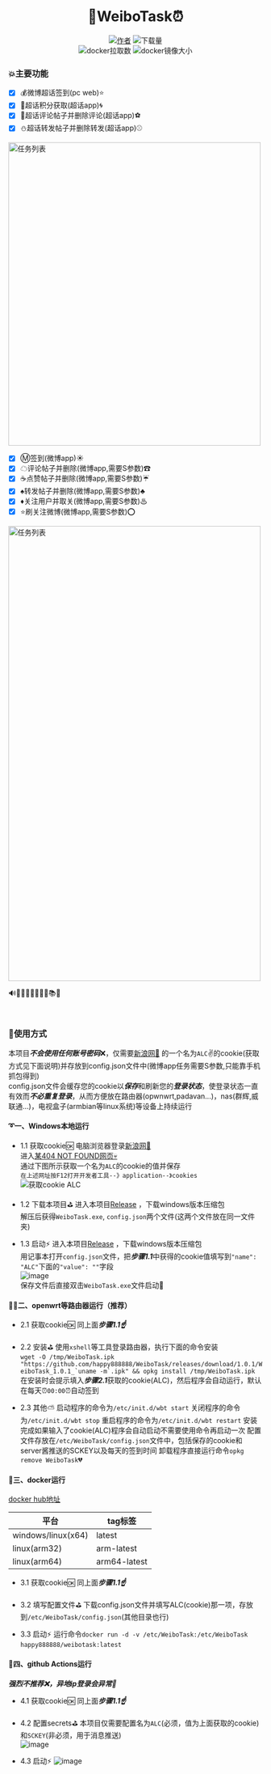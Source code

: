 <div align="center"> 
<h1 align="center">
🔔WeiboTask⏰
</h1>

[![](https://img.shields.io/badge/author-%E6%98%9F%E8%BE%B0-red "作者")](https://github.com/happy888888/ )
![](https://img.shields.io/github/downloads/happy888888/WeiboTask/total?style=flat-square "下载量")
<br>
![](https://img.shields.io/docker/pulls/happy888888/weibotask?color=purple "docker拉取数")
![](https://img.shields.io/docker/image-size/happy888888/weibotask "docker镜像大小")

</div>

### 💥主要功能
* [x] 💰微博超话签到(pc web)⭐
* [x] 💯超话积分获取(超话app)🌀
* [x] 🚅超话评论帖子并删除评论(超话app)⚽
* [x] ⛄超话转发帖子并删除转发(超话app)⚾

<img src="https://user-images.githubusercontent.com/67217225/102878310-0037e600-4483-11eb-85a8-ee0ab4b496c1.png" width="500" height="600" title="任务列表" style="display:block;" />

* [x] Ⓜ签到(微博app)☀
* [x] ☁评论帖子并删除(微博app,需要S参数)☎
* [x] ☕点赞帖子并删除(微博app,需要S参数)☔
* [x] ♠转发帖子并删除(微博app,需要S参数)♣
* [x] ♦关注用户并取关(微博app,需要S参数)♨
* [x] ⭐刷关注微博(微博app,需要S参数)⭕

<img src="https://user-images.githubusercontent.com/67217225/103014306-8898b280-4579-11eb-8935-04602a8a7e9d.png" width="500" height="900" title="任务列表" style="display:block;" />

🔊📒📓📔📕📗📘📙📚📖

</br>

### 🚀使用方式

本项目***不会使用任何账号密码***❌，仅需要[新浪网👼](https://www.sina.com.cn/) 的一个名为`ALC`✌的cookie(获取方式见下面说明)并存放到config.json文件中(微博app任务需要S参数,只能靠手机抓包得到) <br>
config.json文件会缓存您的cookie以***保存***和刷新您的***登录状态***，使登录状态一直有效而***不必重复登录***，从而方便放在路由器(opwnwrt,padavan...)，nas(群辉,威联通...)，电视盒子(armbian等linux系统)等设备上持续运行 <br>

#### ➰一、Windows本地运行

* 1.1 获取cookie🆗
        电脑浏览器登录[新浪网👼](https://www.sina.com.cn/) <br>
        进入[某404 NOT FOUND网页💀](https://login.sina.com.cn/sso/test) <br>
		通过下图所示获取一个名为`ALC`的cookie的值并保存 <br>
		`在上述网址按F12打开开发者工具--》application--》cookies` <br>
		![获取cookie ALC](https://user-images.githubusercontent.com/67217225/102229329-9f5e5a00-3f26-11eb-929d-174539c489c3.png)

* 1.2 下载本项目⛳
        进入本项目[Release](https://github.com/happy888888/WeiboTask/releases) ，下载windows版本压缩包  <br>
		解压后获得`WeiboTask.exe`, `config.json`两个文件(这两个文件放在同一文件夹) <br>
		
* 1.3 启动⚡
        进入本项目[Release](https://github.com/happy888888/WeiboTask/releases) ，下载windows版本压缩包  <br>
		用记事本打开`config.json`文件，把***步骤1.1***中获得的cookie值填写到`"name": "ALC"`下面的`"value": ""`字段 <br>
		![image](https://user-images.githubusercontent.com/67217225/103126469-6f068080-46c9-11eb-890e-a6f4cb6088bb.png) <br>
		保存文件后直接双击`WeiboTask.exe`文件启动💎

#### 🚩✅二、openwrt等路由器运行（推荐）

* 2.1 获取cookie🆗
        同上面***步骤1.1☝***

* 2.2 安装⛳
        使用`xshell`等工具登录路由器，执行下面的命令安装  <br>
		```wget -O /tmp/WeiboTask.ipk "https://github.com/happy888888/WeiboTask/releases/download/1.0.1/WeiboTask_1.0.1_`uname -m`.ipk" && opkg install /tmp/WeiboTask.ipk``` <br>
		在安装时会提示填入***步骤2.1***获取的cookie(ALC)，然后程序会自动运行，默认在每天⏰`00:00`⏰自动签到

* 2.3 其他⛅
        启动程序的命令为`/etc/init.d/wbt start`
        关闭程序的命令为`/etc/init.d/wbt stop`
		重启程序的命令为`/etc/init.d/wbt restart`
		安装完成如果输入了cookie(ALC)程序会自动启动不需要使用命令再启动一次
		配置文件存放在`/etc/WeiboTask/config.json`文件中，包括保存的cookie和server酱推送的SCKEY以及每天的签到时间
		卸载程序直接运行命令`opkg remove WeiboTask`💔

#### 🚢三、docker运行

[docker hub地址](https://registry.hub.docker.com/repository/docker/happy888888/weibotask) 

|  平台   | tag标签  |
|  ----  | ----  |
| windows/linux(x64)  | latest |
| linux(arm32)  | arm-latest |
| linux(arm64)  | arm64-latest |

* 3.1 获取cookie🆗
        同上面***步骤1.1☝***

* 3.2 填写配置文件⛳
        下载config.json文件并填写ALC(cookie)那一项，存放到`/etc/WeiboTask/config.json`(其他目录也行)
		
* 3.3 启动⚡
        运行命令`docker run -d -v /etc/WeiboTask:/etc/WeiboTask happy888888/weibotask:latest`

#### 🚧四、github Actions运行

***强烈不推荐❌，异地ip登录会异常🚫***

* 4.1 获取cookie🆗
        同上面***步骤1.1☝***

* 4.2 配置secrets⛳
        本项目仅需要配置名为`ALC`(必须，值为上面获取的cookie)和`SCKEY`(非必须，用于消息推送)  <br>
		![image](https://user-images.githubusercontent.com/67217225/102372598-511a8b00-3ffa-11eb-81c2-216463f60a9a.png)
		
* 4.3 启动⚡
        ![image](https://user-images.githubusercontent.com/67217225/102372899-a0f95200-3ffa-11eb-920b-4eec5d328037.png)